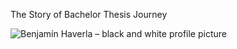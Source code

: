 The Story of Bachelor Thesis Journey

![Benjamín Haverla – black and white profile picture](Photos/Profile.jpg)
